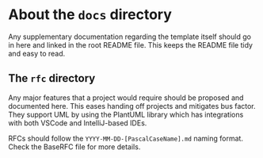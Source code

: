 # About the `docs` directory

Any supplementary documentation regarding the template itself should go in here and linked in the root README file. This keeps the README file tidy and easy to read.

## The `rfc` directory
Any major features that a project would require should be proposed and documented here. This eases handing off projects and mitigates bus factor. They support UML by using the PlantUML library which has integrations with both VSCode and IntelliJ-based IDEs.

RFCs should follow the `YYYY-MM-DD-[PascalCaseName].md` naming format. Check the BaseRFC file for more details.
